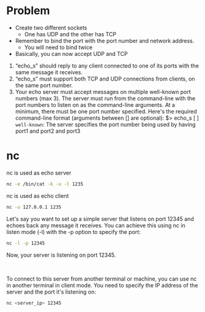 # Problem
* Create two different sockets
  * One has UDP and the other has TCP
* Remember to bind the port with the port number and network address.
  * You will need to bind twice
* Basically, you can now accept UDP and TCP
1. “echo_s” should reply to any client connected to one of its ports with the same message it receives. 
2. “echo_s” must support both TCP and UDP connections from clients, on the same port number. 
3. Your echo server must accept messages on multiple well-known port numbers (max 3). The server must 
run from the command-line with the port numbers to listen on as the command-line arguments. At a 
minimum, there must be one port number specified. Here's the required command-line format 
(arguments between [] are optional): 
$> echo_s <port1> [<port2> <port3>]
`well-known`: The server specifies the port number being used by having port1 and port2 and port3

# nc
nc is used as echo server
```bash
nc -e /bin/cat -k -u -l 1235
```
nc is used as echo client
```bash
nc -u 127.0.0.1 1235
```
Let's say you want to set up a simple server that listens on port 12345 and echoes back any message it receives. You can achieve this using nc in listen mode (-l) with the -p option to specify the port:
```bash
nc -l -p 12345
```
Now, your server is listening on port 12345.

<br>

To connect to this server from another terminal or machine, you can use nc in another terminal in client mode. You need to specify the IP address of the server and the port it's listening on:
```bash
nc <server_ip> 12345
```




